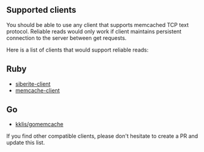 ## Supported clients

You should be able to use any client that supports memcached TCP text protocol.
Reliable reads would only work if client maintains persistent connection to the server
between get requests.

Here is a list of clients that would support reliable reads:

## Ruby
- [siberite-client](https://github.com/bogdanovich/siberite-ruby)
- [memcache-client](https://github.com/mperham/memcache-client)

## Go
- [kklis/gomemcache](https://github.com/kklis/gomemcache)

If you find other compatible clients,
please don't hesitate to create a PR and update this list.
